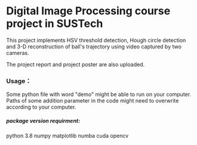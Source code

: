 # Digital Image Processing course project in SUSTech

This project implements HSV threshold detection, Hough circle detection and 3-D reconstruction of ball's trajectory using video captured by two cameras.



The project report and project poster are also uploaded. 



### Usage：

Some python file with word "demo" might be able to run on your computer. Paths of some addition parameter in the code might need to overwrite according to your computer. 



##### package version requirment:

python 3.8
numpy
matplotlib
numba
cuda
opencv